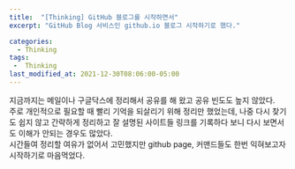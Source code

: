 ```yaml
---
title:  "[Thinking] GitHub 블로그를 시작하면서"
excerpt: "GitHub Blog 서비스인 github.io 블로그 시작하기로 했다."

categories:
  - Thinking
tags:
 -  Thinking
last_modified_at: 2021-12-30T08:06:00-05:00
---
```



지금까지는 메일이나 구글닥스에 정리해서 공유를 해 왔고 공유 빈도도 높지 않았다.  
주로 개인적으로 필요할 때 빨리 기억을 되살리기 위해 정리만 했었는데, 나중 다시 찾기도 쉽지 않고 간략하게 정리하고 잘 설명된 사이트들 링크를 기록하다 보니 다시 보면서도 이해가 안되는 경우도 많았다.  
시간들여 정리할 여유가 없어서 고민했지만 github page, 커맨드들도 한번 익혀보고자 시작하기로 마음먹었다.